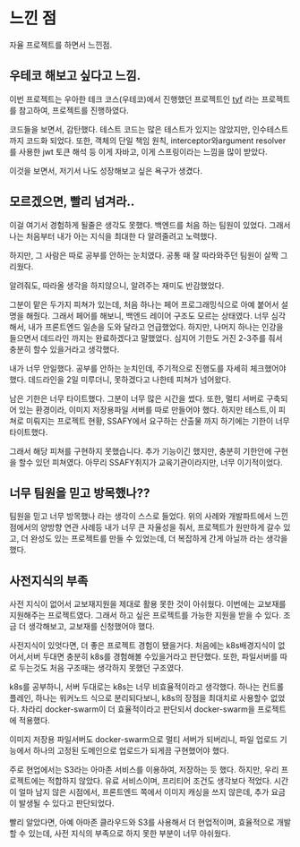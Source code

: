 # 느낀 점

자율 프로젝트를 하면서 느낀점.



## 우테코 해보고 싶다고 느낌.

 이번 프로젝트는 우아한 테크 코스(우테코)에서 진행했던 프로젝트인 [tyf](https://github.com/woowacourse-teams/2021-tyf) 라는 프로젝트를 참고하여, 프로젝트를 진행하였다.

 코드들을 보면서, 감탄했다.  테스트 코드는 많은 테스트가 있지는 않았지만, 인수테스트 까지 코드화 되었다. 또한, 객체의 단일 책임 원칙, interceptor와argument resolver를 사용한 jwt 토큰 해석 등 이게 자바고, 이게 스프링이라는 느낌을 많이 받았다.

 이것을 보면서, 저기서 나도 성장해보고 싶은 욕구가 생겼다.



## 모르겠으면, 빨리 넘겨라..

 이걸 여기서 경험하게 될줄은 생각도 못했다.  백엔드를 처음 하는 팀원이 있었다. 그래서 나는 처음부터 내가 아는 지식을 최대한 다 알려줄려고 노력했다.

 하지만, 그 사람은 따로 공부를 안하는 눈치였다. 공통 때 잘 따라와주던 팀원이 살짝 그리웠다.

알려줘도, 따라올 생각을 하지않으니, 알려주는 재미도 반감했었다.

 그분이 맡은 두가지 피쳐가 있는데, 처음 하나는 페어 프로그래밍식으로 아예 붙어서 설명을 해줬다.  그래서 페어를 해보니, 백엔드 레이어 구조도 모르는 상태였다. 너무 심각해서, 내가 프론트엔드 일손을 도와 달라고 언급했었다. 하지만, 나머지 하나는 인강을 들으면서 데드라인 까지는 완료하겠다고 말했었다. 심지어 기한도 거진 2-3주를 줘서 충분히 할수 있을거라고 생각했다.

 내가 너무 안일했다. 공부를 안하는 눈치인데, 주기적으로 진행도를 자세히 체크했어야 했다. 데드라인을 2일 미루더니, 못하겠다고 나한테 피쳐가 넘어왔다. 

 남은 기한은 너무 타이트했다. 그분이 너무 많은 시간을 썼다. 또한, 멀티 서버로 구축되어 있는 환경이라, 이미지 저장용파일 서버를 따로 만들어야 했다.  하지만 테스트,이 피쳐로 미뤄지는 프로젝트 현황, SSAFY에서 요구하는 산출물 까지 하기에는 기한이 너무 타이트했다. 

그래서 해당 피쳐를 구현하지 못했습니다. 추가 기능이긴 했지만, 충분히 기한안에 구현을 할수 있던 피쳐였다. 아무리 SSAFY취지가 교육기관이라지만, 너무 이기적이었다.

 

## 너무 팀원을 믿고 방목했나??

 팀원을 믿고 너무 방목했나 라는 생각이 스스로 들었다. 위의 사례와 개발파트에서 느낀점에서의 양방향 연관 사례등 내가 너무 큰 자율성을 줘서,  프로젝트가 원만하게 갈수 있고, 더 완성도 있는 프로젝트를 만들 수 있었는데, 더 복잡하게 간게 아닐까 라는 생각을 했다.



## 사전지식의 부족

사전 지식이 없어서 교보재지원을 제대로 활용 못한 것이 아쉬웠다. 이번에는 교보재를 지원해주는 프로젝트였다. 그래서 하고 싶은 프로젝트를 가능한 지원을 받을 수 있다.  조금 더 생각해보고, 교보재를 신청했어야 했다.

 사전지식이 있엇다면, 더 좋은 프로젝트 경험이 됐을거다. 처음에는 k8s배경지식이 없어서,서버 두대면 충분히 k8s를 경험해볼 수있을거라고 판단했다. 또한, 파일서버를 따로 두는것도 처음 구조때는 생각하지 못했던 구조였다.

 k8s를 공부하니, 서버 두대로는 k8s는 너무 비효율적이라고 생각했다. 하나는 컨트롤 플레인, 하나는 워커노드 식으로 분리되다보니, k8s의 장점을 최대치로 사용할수 없었다. 차라리 docker-swarm이 더 효율적이라고 판단되서 docker-swarm을 프로젝트에 적용했다.

 이미지 저장용 파일서버도 docker-swarm으로 멀티 서버가 되버리니, 파일 업로드 기능에서 하나의 고정된 도메인으로 업로드가 되게끔 구현했어야 했다.

 주로 현업에서는 S3라는 아마존 서비스를 이용하여, 저장하는 듯 했다. 하지만, 우리 프로젝트에는 적합하지 않았다. 유료 서비스이며, 프리티어 조건도 생각보다 적었다. 시간이 얼마 남지 않은 시점에서,  프론트엔드 쪽에서 이미지 캐싱을 쓰지 않은데, 추가 요금이 발생될 수 있다고 판단되었다. 



 빨리 알았다면, 아예 아마존 클라우드와 S3를 사용해서 더 현업적이며, 효율적으로 개발 할 수 있는데,  사전 지식의 부족으로 하지 못한 부분이 너무 아쉬웠다.

 